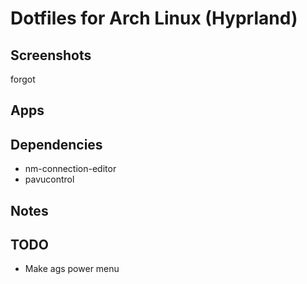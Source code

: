 # Dotfiles for Arch Linux (Hyprland)

## Screenshots

forgot

## Apps

## Dependencies

- nm-connection-editor
- pavucontrol

## Notes

## TODO
- Make ags power menu

